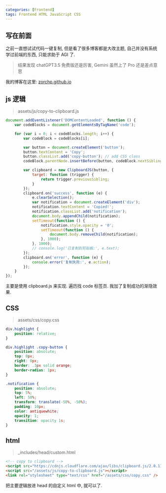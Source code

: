 ```yaml
---
categories: [Frontend]
tags: Frontend HTML JavaScript CSS
---
```


## 写在前面

之前一直想试试代码一键复制, 但是看了很多博客都是大改主题, 自己并没有系统学过前端的东西, 只能求助于 AGI 了.

>   结果发现 chatGPT3.5 免费版还是厉害, Gemini 虽然上了 Pro 还是差点意思

我的博客在这里: [zorchp.github.io](https://zorchp.github.io) 

## js 逻辑

>   assets/js/copy-to-clipboard.js

```js
document.addEventListener('DOMContentLoaded', function () {
	var codeBlocks = document.getElementsByTagName('code');

	for (var i = 0; i < codeBlocks.length; i++) {
		var codeBlock = codeBlocks[i];

		var button = document.createElement('button');
		button.textContent = 'Copy';
		button.classList.add('copy-button'); // add CSS class
		codeBlock.parentNode.insertBefore(button, codeBlock.nextSibling);

		var clipboard = new ClipboardJS(button, {
			target: function (trigger) {
				return trigger.previousSibling;
			}
		});
		clipboard.on('success', function (e) {
			e.clearSelection();
			var notification = document.createElement('div');
			notification.textContent = 'Copied!';
			notification.classList.add('notification');
			document.body.appendChild(notification);
			setTimeout(function () {
				notification.style.opacity = '0';
				setTimeout(function () {
					document.body.removeChild(notification);
				}, 1000);
			}, 1000);
			// console.log('已复制到剪贴板:', e.text);
		});
		clipboard.on('error', function (e) {
			console.error('复制失败:', e.action);
		});
	}
});
```

主要是使用 clipboard.js 来实现. 遍历找 code 标签页. 我加了复制成功的渐隐效果.

## CSS

>   assets/css/copy.css

```css
div.highlight {
	position: relative;
}

div.highlight .copy-button {
	position: absolute;
	top: 0px;
	right: 0px;
	border: .3px solid orange;
	border-radius: 1px;
}

.notification {
	position: absolute;
	top: 5%;
	left: 50%;
	transform: translate(-50%, -50%);
	padding: 10px;
	color: antiquewhite;
	opacity: 1;
	transition: opacity 1s;
}
```

## html

>   _includes/head/custom.html

```html
<!-- copy to clipboard -->
<script src="https://cdnjs.cloudflare.com/ajax/libs/clipboard.js/2.0.11/clipboard.min.js"></script>
<script src="/assets/js/copy-to-clipboard.js"></script>
<link rel="stylesheet" type="text/css" href="/assets/css/copy.css" />
```

把主要逻辑放进 head 的自定义 html 中, 就可以了. 
